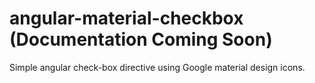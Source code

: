 # angular-material-checkbox (Documentation Coming Soon)
Simple angular check-box directive using Google material design icons.
